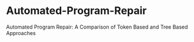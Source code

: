 # Automated-Program-Repair
Automated Program Repair: A Comparison of Token Based and Tree Based Approaches
